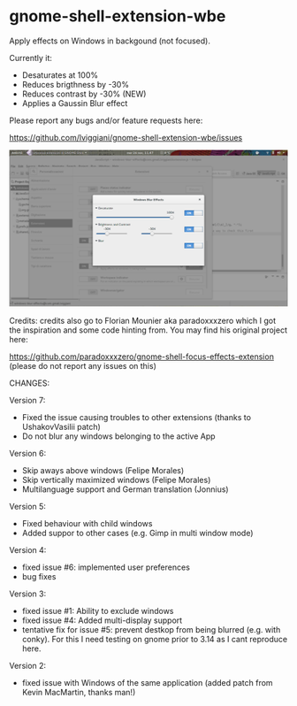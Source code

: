 gnome-shell-extension-wbe
=========================

Apply effects on Windows in backgound (not focused).

Currently it:
- Desaturates at 100%
- Reduces brigthness by -30%
- Reduces contrast by -30% (NEW)
- Applies a Gaussin Blur effect

Please report any bugs and/or feature requests here:

https://github.com/lviggiani/gnome-shell-extension-wbe/issues

![Alt text](./screenshot.png?raw=true "Optional Title")

Credits: credits also go to  Florian Mounier aka paradoxxxzero which I got the inspiration and some code hinting from.
You may find his original project here:

https://github.com/paradoxxxzero/gnome-shell-focus-effects-extension
(please do not report any issues on this)

CHANGES:

Version 7:
- Fixed the issue causing troubles to other extensions (thanks to UshakovVasilii patch)
- Do not blur any windows belonging to the active App

Version 6:
- Skip aways above windows (Felipe Morales)
- Skip vertically maximized windows (Felipe Morales)
- Multilanguage support and German translation (Jonnius)

Version 5:
- Fixed behaviour with child windows
- Added suppor to other cases (e.g. Gimp in multi window mode)

Version 4:
- fixed issue #6: implemented user preferences
- bug fixes

Version 3:
- fixed issue #1: Ability to exclude windows
- fixed issue #4: Added multi-display support
- tentative fix for issue #5: prevent destkop from being blurred (e.g. with conky). For this I need testing on gnome prior to 3.14 as I cant reproduce here.

Version 2:
- fixed issue with Windows of the same application (added patch from Kevin MacMartin, thanks man!)

